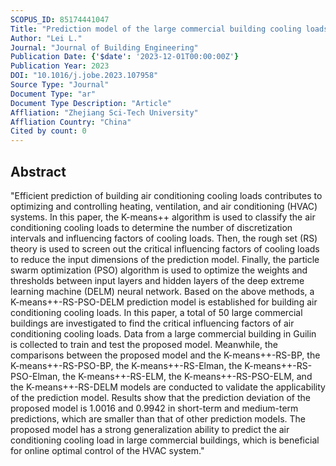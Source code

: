 ```yaml
---
SCOPUS_ID: 85174441047
Title: "Prediction model of the large commercial building cooling loads based on rough set and deep extreme learning machine"
Author: "Lei L."
Journal: "Journal of Building Engineering"
Publication Date: {'$date': '2023-12-01T00:00:00Z'}
Publication Year: 2023
DOI: "10.1016/j.jobe.2023.107958"
Source Type: "Journal"
Document Type: "ar"
Document Type Description: "Article"
Affliation: "Zhejiang Sci-Tech University"
Affliation Country: "China"
Cited by count: 0
---
```


## Abstract
"Efficient prediction of building air conditioning cooling loads contributes to optimizing and controlling heating, ventilation, and air conditioning (HVAC) systems. In this paper, the K-means++ algorithm is used to classify the air conditioning cooling loads to determine the number of discretization intervals and influencing factors of cooling loads. Then, the rough set (RS) theory is used to screen out the critical influencing factors of cooling loads to reduce the input dimensions of the prediction model. Finally, the particle swarm optimization (PSO) algorithm is used to optimize the weights and thresholds between input layers and hidden layers of the deep extreme learning machine (DELM) neural network. Based on the above methods, a K-means++-RS-PSO-DELM prediction model is established for building air conditioning cooling loads. In this paper, a total of 50 large commercial buildings are investigated to find the critical influencing factors of air conditioning cooling loads. Data from a large commercial building in Guilin is collected to train and test the proposed model. Meanwhile, the comparisons between the proposed model and the K-means++-RS-BP, the K-means++-RS-PSO-BP, the K-means++-RS-Elman, the K-means++-RS-PSO-Elman, the K-means++-RS-ELM, the K-means++-RS-PSO-ELM, and the K-means++-RS-DELM models are conducted to validate the applicability of the prediction model. Results show that the prediction deviation of the proposed model is 1.0016 and 0.9942 in short-term and medium-term predictions, which are smaller than that of other prediction models. The proposed model has a strong generalization ability to predict the air conditioning cooling load in large commercial buildings, which is beneficial for online optimal control of the HVAC system."
